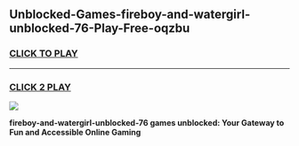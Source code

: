 
## Unblocked-Games-fireboy-and-watergirl-unblocked-76-Play-Free-oqzbu
<h3>
<a href="https://premium76.site?title=fireboy-and-watergirl-unblocked-76&ref=10A">CLICK TO PLAY</a></h3>
<hr>

<h3>
<a href="https://premium76.site?title=fireboy-and-watergirl-unblocked-76&ref=10A">CLICK 2 PLAY</a>
  
</h3>

<a href="https://premium76.site?title=fireboy-and-watergirl-unblocked-76&ref=10A"><img src="https://clearcache.store/games.png"></a>


**fireboy-and-watergirl-unblocked-76 games unblocked: Your Gateway to Fun and Accessible Online Gaming**
